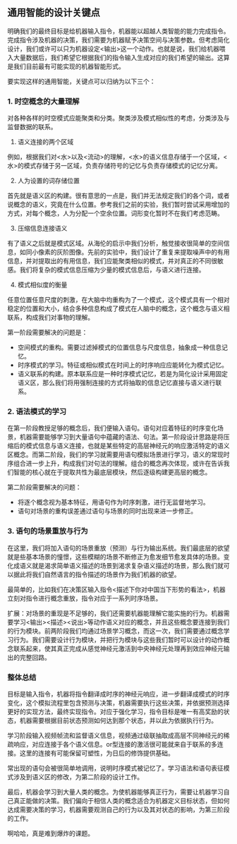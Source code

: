## 通用智能的设计关键点

明确我们的最终目标是给机器输入指令，机器能以超越人类智能的能力完成指令。完成指令涉及机器的决策，我们需要为机器赋予决策空间与决策参数。但考虑简化设计，我们或许可以只为机器设定<输出>这一个动作。也就是说，我们给机器喂入大量数据后，我们希望它根据我们的指令输入生成对应的我们希望的输出。这算是我们目前最有可能实现的机器智能形式。

要实现这样的通用智能，关键点可以归纳为以下三个：

### 1. 时空概念的大量理解

对各种各样的时空模式应能聚类和分类。聚类涉及模式相似性的考虑，分类涉及与监督数据的联系。

1. 语义连接的两个区域

  例如，根据我们对<水>以及<流动>的理解，<水>的语义信息存储于一个区域，<水>的模式存储于另一区域，负责存储符号的记忆与负责存储模式的记忆分离。

2. 人为设置的词存储位置

  首先就是语义区的构建。很有意思的一点是，我们并无法规定我们的各个词，或者说概念的语义，究竟在什么位置。参考我们之前的实验，我们暂时尝试采用增加的方式，对每个概念，人为分配一个空余位置。词形变化暂时不在我们考虑范畴。

3. 压缩信息连接语义

  有了语义之后就是模式区域。从海伦的启示中我们分析，触觉接收很简单的空间信息，如同小像素的灰阶图像。先前的实验中，我们设计了重复来提取噪声中的有用信息，并对提取出的有用信息，我们应能聚类相似的模式，并对真正的不同很敏感。我们将复杂的模式信息压缩为少量的模式信息后，与语义进行连接。

4. 模式相似度的衡量

  任意位置任意尺度的刺激，在大脑中均重构为了一个模式，这个模式具有一个相对稳定的位置和大小，结合多种信息构成了模式在人脑中的概念，这个概念与语义相联系，构成我们对事物的理解。

第一阶段需要解决的问题是：

- 空间模式的重构。需要过滤掉模式的位置信息与尺度信息，抽象成一种信息记忆。
- 时序模式的学习。特征或相似模式在时间上的时序响应应能转化为模式记忆。
- 语义联系的构建。原本联系应是一种时序模式记忆，若是为简化设计采用固定语义区，那么我们将用强制连接的方式将抽取的信息记忆直接与语义进行联系。

### 2. 语法模式的学习

在第一阶段教授足够的概念后，我们便输入语句。语句对应着特征的时序变化场景，机器需要能够学习到大量语句中蕴藏的语法、句法。第一阶段设计思路是将压缩后的模式信息与语义连接，也就是某些特定的高层神经元的响应激活特定的语义区概念。而第二阶段，我们的学习就需要用语句模拟场景进行学习，语义的常现时序组合进一步上升，构成我们对句法的理解。组合的概念再次体现，或许在告诉我们智能的核心就在于提取共性为最底层模块，然后逐级构建更高层的概念。

第二阶段需要解决的问题：

- 将逐个概念视为基本特征，用语句作为时序刺激，进行无监督地学习。
- 语句对场景的重构误差通过语句与场景的同时出现来进一步修正。

### 3. 语句的场景重放与行为

在这里，我们将加入语句的场景重放（预测）与行为输出系统。我们最底层的欲望就是些基本场景的憧憬，这些模糊的场景不断修正为愈发细节愈发具体的场景。变化成语义就是渴求简单语义描述的场景到渴求复杂语义描述的场景，那么我们就可以据此将我们自然语言的指令描述的场景作为我们机器的欲望。

最简单的，比如我们在决策区输入指令<描述下你对中国当下形势的看法>，机器立刻对指令进行概念重放，指令对应于一系列时序场景。

扩展：对场景的重现是不足够的，我们还需要机器能理解它能实施的行为。机器需要学习<输出><描述><说出>等动作语义对应的概念，并且这些概念要连接到我们的行为模块。前两阶段我们均通过场景学习概念，而这一次，我们需要通过概念学习行为。我们需要设计行为模块，并把行为模块与这些我们暂时可以设计的动作概念联系起来，使其真正完成从感觉神经元激活到中央神经元处理再到效应神经元输出的完整回路。

### 整体总结

目标是输入指令，机器将指令翻译成时序的神经元响应，进一步翻译成模式的时序变化，这个模拟流程里包含预测与决策，机器需要执行这些决策，并依据预测选择更好的实现方法，最终实现指令。对应于强化学习，指令目标是唯一有高奖励的状态，机器需要根据目前状态预测如何达到那个状态，并以此为依据执行行为。

学习阶段输入视频帧流和监督语义信息，视频通过级联抽取成高层不同神经元的稀疏响应，对应连接于各个语义信息。or型连接的激活很可能就来自于联系的多连接。这里的连接有可能保留可塑性，为日后的修饰提供基础。

常出现的语句会被很简单地调用，说明时序模式被记忆了。学习语法和语句表征模式涉及到语义区的修改，为第二阶段的设计工作。

最后，机器会学习到大量人类的概念。为使机器能够真正行为，需要让机器学习自己真正能做的决策。我们偏向于相信人类的概念适合为机器定义目标状态，但如何达成需要决策的学习，机器需要观测自己的行为以及其对状态的影响，为第三阶段的工作。

啊哈哈，真是难到爆炸的课题。













